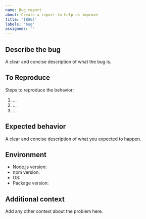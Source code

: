 ```yaml
---
name: Bug report
about: Create a report to help us improve
title: '[BUG]'
labels: 'bug'
assignees: ''
---
```


## Describe the bug

A clear and concise description of what the bug is.

## To Reproduce

Steps to reproduce the behavior:

1. ...
2. ...
3. ...

## Expected behavior

A clear and concise description of what you expected to happen.

## Environment

- Node.js version:
- npm version:
- OS:
- Package version:

## Additional context

Add any other context about the problem here.
